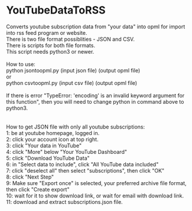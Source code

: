 # YouTubeDataToRSS
Converts youtube subscription data from "your data" into opml for import into rss feed program or website.\
There is two file format possiblities - JSON and CSV.\
There is scripts for both file formats.\
This script needs python3 or newer.\
\
How to use: \
python jsontoopml.py (input json file) (output opml file)\
or\
python csvtoopml.py (input csv file) (output opml file)\
\
If there is error "TypeError: 'encoding' is an invalid keyword argument for this function", then you will need to change python in command above to python3.\
\
\
How to get JSON file with only all youtube subscriptions:\
1: be at youtube homepage, logged in.\
2: click your account icon at top right.\
3: click "Your data in YouTube"\
4: click "More" below "Your YouTube Dashboard"\
5: click "Download YouTube Data"\
6: in "Select data to include", click "All YouTube data included"\
7: click "deselect all" then select "subscriptions", then click "OK"\
8: click "Next Step"\
9: Make sure "Export once" is selected, your preferred archive file format, then click "Create export"\
10: wait for it to show download link, or wait for email with download link.\
11: download and extract subscriptions.json file.

